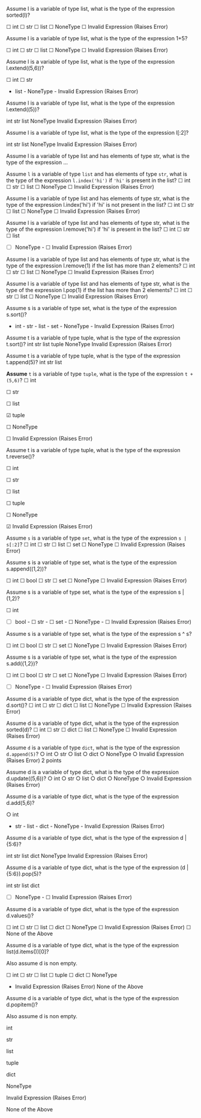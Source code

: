 Assume l is a variable of type list, what is the type of the expression sorted(l)?

☐ int
☐ str
☐ list
☐ NoneType
☐ Invalid Expression (Raises Error)




Assume l is a variable of type list, what is the type of the expression 1+5?

☐ int
☐ str
☐ list
☐ NoneType
☐ Invalid Expression (Raises Error)






Assume l is a variable of type list, what is the type of the expression l.extend((5,6))?

☐ int
☐ str
- list - NoneType - Invalid Expression (Raises Error)





Assume l is a variable of type list, what is the type of the expression l.extend((5))?

int
str
list
NoneType
Invalid Expression (Raises Error)






Assume l is a variable of type list, what is the type of the expression l[:2]?

int
str
list
NoneType
Invalid Expression (Raises Error)





Assume l is a variable of type list and has elements of type str, what is the type of the expression ...

Assume `l` is a variable of type `list` and has elements of type `str`, what is the type of the expression `l.index('hi')` if `'hi'` is present in the list?
☐ int
☐ str
☐ list
☐ NoneType
☐ Invalid Expression (Raises Error)


Assume l is a variable of type list and has elements of type str, what is the type of the expression
l.index('hi') if 'hi' is not present in the list?
☐ int
☐ str
☐ list
☐ NoneType
☐ Invalid Expression (Raises Error)

Assume l is a variable of type list and has elements of type str, what is the type of the expression
l.remove('hi') if 'hi' is present in the list?
☐ int
☐ str
☐ list
- ☐ NoneType - ☐ Invalid Expression (Raises Error)

Assume l is a variable of type list and has elements of type str, what is the type of the expression l.remove(1) if the list has more than 2 elements?
☐ int
☐ str
☐ list
☐ NoneType
☐ Invalid Expression (Raises Error)

Assume l is a variable of type list and has elements of type str, what is the type of the expression l.pop(1) if the list has more than 2 elements?
☐ int
☐ str
☐ list
☐ NoneType
☐ Invalid Expression (Raises Error)

Assume s is a variable of type set, what is the type of the expression s.sort()?
- int - str - list - set - NoneType - Invalid Expression (Raises Error)

Assume t is a variable of type tuple, what is the type of the expression t.sort()?
int
str
list
tuple
NoneType
Invalid Expression (Raises Error)

Assume t is a variable of type tuple, what is the type of the expression t.append(5)?
int
str
list


**Assume** `t` is a variable of type `tuple`, what is the type of the expression `t + (5,6)`?
☐ int

☐ str

☐ list

☑ tuple

☐ NoneType

☐ Invalid Expression (Raises Error)




Assume t is a variable of type tuple, what is the type of the expression t.reverse()?

☐ int

☐ str

☐ list

☐ tuple

☐ NoneType

☑ Invalid Expression (Raises Error)





Assume `s` is a variable of type `set`, what is the type of the expression `s | s[:2]`?
☐ int
☐ str
☐ list
☐ set
☐ NoneType
☐ Invalid Expression (Raises Error)



Assume s is a variable of type set, what is the type of the expression s.append((1,2))?

☐ int
☐ bool
☐ str
☐ set
☐ NoneType
☐ Invalid Expression (Raises Error)



Assume s is a variable of type set, what is the type of the expression s | (1,2)?

☐ int
- ☐ bool - ☐ str - ☐ set - ☐ NoneType - ☐ Invalid Expression (Raises Error)




Assume s is a variable of type set, what is the type of the expression s ^ s?

☐ int
☐ bool
☐ str
☐ set
☐ NoneType
☐ Invalid Expression (Raises Error)



Assume s is a variable of type set, what is the type of the expression s.add({1,2})?

☐ int
☐ bool
☐ str
☐ set
☐ NoneType
☐ Invalid Expression (Raises Error)
- ☐ NoneType - ☐ Invalid Expression (Raises Error)



Assume d is a variable of type dict, what is the type of the expression d.sort()?
☐ int
☐ str
☐ dict
☐ list
☐ NoneType
☐ Invalid Expression (Raises Error)


Assume d is a variable of type dict, what is the type of the expression sorted(d)?
☐ int
☐ str
☐ dict
☐ list
☐ NoneType
☐ Invalid Expression (Raises Error)


Assume `d` is a variable of type `dict`, what is the type of the expression `d.append(5)`?
○ int
○ str
○ list
○ dict
○ NoneType
○ Invalid Expression (Raises Error)
2 points


Assume d is a variable of type dict, what is the type of the expression d.update((5,6))?
○ int
○ str
○ list
○ dict
○ NoneType
○ Invalid Expression (Raises Error)


Assume d is a variable of type dict, what is the type of the expression d.add(5,6)?

○ int
- str - list - dict - NoneType - Invalid Expression (Raises Error)


Assume d is a variable of type dict, what is the type of the expression d | {5:6}?

int
str
list
dict
NoneType
Invalid Expression (Raises Error)



Assume d is a variable of type dict, what is the type of the expression (d | {5:6}).pop(5)?

int
str
list
dict
- ☐ NoneType - ☐ Invalid Expression (Raises Error)




Assume d is a variable of type dict, what is the type of the expression d.values()?

☐ int
☐ str
☐ list
☐ dict
☐ NoneType
☐ Invalid Expression (Raises Error)
☐ None of the Above




Assume d is a variable of type dict, what is the type of the expression list(d.items())[0]?

Also assume d is non empty.

☐ int
☐ str
☐ list
☐ tuple
☐ dict
☐ NoneType
- Invalid Expression (Raises Error)
None of the Above




Assume d is a variable of type dict, what is the type of the expression d.popitem()?

Also assume d is non empty.

int

str

list

tuple

dict

NoneType

Invalid Expression (Raises Error)

None of the Above
